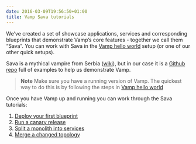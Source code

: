 ```yaml
---
date: 2016-03-09T19:56:50+01:00
title: Vamp Sava tutorials
---
```


We’ve created a set of showcase applications, services and corresponding blueprints that demonstrate Vamp’s core features - together we call them “Sava”. You can work with Sava in the [Vamp hello world](/try-vamp/hello-world/) setup (or one of our other quick setups).

Sava is a mythical vampire from Serbia ([wiki](http://en.wikipedia.org/wiki/Sava_Savanovi%C4%87)), but in our case it is a [Github repo](https://github.com/magneticio/sava) full of examples to help us demonstrate Vamp.

> **Note** Make sure you have a running version of Vamp. The quickest way to do this is by following the steps in [Vamp hello world](/try-vamp/hello-world/)

Once you have Vamp up and running you can work through the Sava tutorials:

1. [Deploy your first blueprint](deploy-your-first-blueprint/)
2. [Run a canary release](run-a-canary-release/)
3. [Split a monolith into services](split-into-services/)
4. [Merge a changed topology](merge-a-changed-topology/)